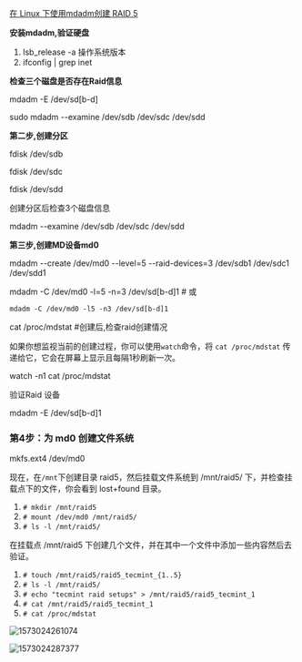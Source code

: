 [在 Linux 下使用mdadm创建 RAID 5](https://www.cnblogs.com/tcicy/p/8462271.html)

**安装mdadm,验证硬盘**

1.  lsb_release -a 操作系统版本
2.  ifconfig | grep inet

**检查三个磁盘是否存在Raid信息**

mdadm -E /dev/sd[b-d]

sudo mdadm --examine /dev/sdb /dev/sdc /dev/sdd



**第二步,创建分区**

fdisk /dev/sdb

fdisk /dev/sdc

fdisk /dev/sdd

创建分区后检查3个磁盘信息

mdadm --examine /dev/sdb /dev/sdc /dev/sdd



**第三步,创建MD设备md0**

mdadm --create /dev/md0 --level=5 --raid-devices=3 /dev/sdb1 /dev/sdc1 /dev/sdd1

mdadm -C /dev/md0 -l=5 -n=3 /dev/sd[b-d]1 # 或

`mdadm -C /dev/md0 -l5 -n3 /dev/sd[b-d]1 `

cat /proc/mdstat        #创建后,检查raid创建情况



如果你想监视当前的创建过程，你可以使用`watch`命令，将 `cat /proc/mdstat` 传递给它，它会在屏幕上显示且每隔1秒刷新一次。

watch -n1 cat /proc/mdstat



验证Raid 设备

mdadm -E /dev/sd[b-d]1

### 第4步：为 md0 创建文件系统

mkfs.ext4 /dev/md0

 现在，在`/mnt`下创建目录 raid5，然后挂载文件系统到 /mnt/raid5/ 下，并检查挂载点下的文件，你会看到 lost+found 目录。

1. `# mkdir /mnt/raid5`
2. `# mount /dev/md0 /mnt/raid5/`
3. `# ls -l /mnt/raid5/`

在挂载点 /mnt/raid5 下创建几个文件，并在其中一个文件中添加一些内容然后去验证。

1. `# touch /mnt/raid5/raid5_tecmint_{1..5}`
2. `# ls -l /mnt/raid5/`
3. `# echo "tecmint raid setups" > /mnt/raid5/raid5_tecmint_1`
4. `# cat /mnt/raid5/raid5_tecmint_1`
5. `# cat /proc/mdstat`

![1573024261074](C:\Users\27209\AppData\Roaming\Typora\typora-user-images\1573024261074.png)

![1573024287377](C:\Users\27209\AppData\Roaming\Typora\typora-user-images\1573024287377.png)